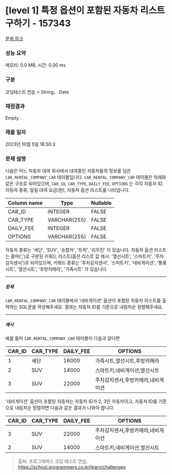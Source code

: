 # [level 1] 특정 옵션이 포함된 자동차 리스트 구하기 - 157343 

[문제 링크](https://school.programmers.co.kr/learn/courses/30/lessons/157343) 

### 성능 요약

메모리: 0.0 MB, 시간: 0.00 ms

### 구분

코딩테스트 연습 > String， Date

### 채점결과

Empty

### 제출 일자

2023년 10월 5일 16:50:3

### 문제 설명

<p style="user-select: auto;">다음은 어느 자동차 대여 회사에서 대여중인 자동차들의 정보를 담은 <code style="user-select: auto;">CAR_RENTAL_COMPANY_CAR</code> 테이블입니다. <code style="user-select: auto;">CAR_RENTAL_COMPANY_CAR</code> 테이블은 아래와 같은 구조로 되어있으며, <code style="user-select: auto;">CAR_ID</code>, <code style="user-select: auto;">CAR_TYPE</code>, <code style="user-select: auto;">DAILY_FEE</code>, <code style="user-select: auto;">OPTIONS</code> 는 각각 자동차 ID, 자동차 종류, 일일 대여 요금(원), 자동차 옵션 리스트를 나타냅니다.</p>
<table class="table" style="user-select: auto;">
        <thead style="user-select: auto;"><tr style="user-select: auto;">
<th style="user-select: auto;">Column name</th>
<th style="user-select: auto;">Type</th>
<th style="user-select: auto;">Nullable</th>
</tr>
</thead>
        <tbody style="user-select: auto;"><tr style="user-select: auto;">
<td style="user-select: auto;">CAR_ID</td>
<td style="user-select: auto;">INTEGER</td>
<td style="user-select: auto;">FALSE</td>
</tr>
<tr style="user-select: auto;">
<td style="user-select: auto;">CAR_TYPE</td>
<td style="user-select: auto;">VARCHAR(255)</td>
<td style="user-select: auto;">FALSE</td>
</tr>
<tr style="user-select: auto;">
<td style="user-select: auto;">DAILY_FEE</td>
<td style="user-select: auto;">INTEGER</td>
<td style="user-select: auto;">FALSE</td>
</tr>
<tr style="user-select: auto;">
<td style="user-select: auto;">OPTIONS</td>
<td style="user-select: auto;">VARCHAR(255)</td>
<td style="user-select: auto;">FALSE</td>
</tr>
</tbody>
      </table>
<p style="user-select: auto;">자동차 종류는 '세단', 'SUV', '승합차', '트럭', '리무진' 이 있습니다. 자동차 옵션 리스트는 콤마(',')로 구분된 키워드 리스트(옵션 리스트 값 예시: '열선시트', '스마트키', '주차감지센서')로 되어있으며, 키워드 종류는 '주차감지센서', '스마트키', '네비게이션', '통풍시트', '열선시트', '후방카메라', '가죽시트' 가 있습니다.</p>

<hr style="user-select: auto;">

<h5 style="user-select: auto;">문제</h5>

<p style="user-select: auto;"><code style="user-select: auto;">CAR_RENTAL_COMPANY_CAR</code> 테이블에서 '네비게이션' 옵션이 포함된 자동차 리스트를 출력하는 SQL문을 작성해주세요. 결과는 자동차 ID를 기준으로 내림차순 정렬해주세요.</p>

<hr style="user-select: auto;">

<h5 style="user-select: auto;">예시</h5>

<p style="user-select: auto;">예를 들어 <code style="user-select: auto;">CAR_RENTAL_COMPANY_CAR</code> 테이블이 다음과 같다면</p>
<table class="table" style="user-select: auto;">
        <thead style="user-select: auto;"><tr style="user-select: auto;">
<th style="user-select: auto;">CAR_ID</th>
<th style="user-select: auto;">CAR_TYPE</th>
<th style="user-select: auto;">DAILY_FEE</th>
<th style="user-select: auto;">OPTIONS</th>
</tr>
</thead>
        <tbody style="user-select: auto;"><tr style="user-select: auto;">
<td style="user-select: auto;">1</td>
<td style="user-select: auto;">세단</td>
<td style="user-select: auto;">16000</td>
<td style="user-select: auto;">가죽시트,열선시트,후방카메라</td>
</tr>
<tr style="user-select: auto;">
<td style="user-select: auto;">2</td>
<td style="user-select: auto;">SUV</td>
<td style="user-select: auto;">14000</td>
<td style="user-select: auto;">스마트키,네비게이션,열선시트</td>
</tr>
<tr style="user-select: auto;">
<td style="user-select: auto;">3</td>
<td style="user-select: auto;">SUV</td>
<td style="user-select: auto;">22000</td>
<td style="user-select: auto;">주차감지센서,후방카메라,네비게이션</td>
</tr>
</tbody>
      </table>
<p style="user-select: auto;">'네비게이션' 옵션이 포함된 자동차는 자동차 ID가 2, 3인 자동차이고, 자동차 ID를 기준으로 내림차순 정렬하면 다음과 같은 결과가 나와야 합니다.</p>
<table class="table" style="user-select: auto;">
        <thead style="user-select: auto;"><tr style="user-select: auto;">
<th style="user-select: auto;">CAR_ID</th>
<th style="user-select: auto;">CAR_TYPE</th>
<th style="user-select: auto;">DAILY_FEE</th>
<th style="user-select: auto;">OPTIONS</th>
</tr>
</thead>
        <tbody style="user-select: auto;"><tr style="user-select: auto;">
<td style="user-select: auto;">3</td>
<td style="user-select: auto;">SUV</td>
<td style="user-select: auto;">22000</td>
<td style="user-select: auto;">주차감지센서,후방카메라,네비게이션</td>
</tr>
<tr style="user-select: auto;">
<td style="user-select: auto;">2</td>
<td style="user-select: auto;">SUV</td>
<td style="user-select: auto;">14000</td>
<td style="user-select: auto;">스마트키,네비게이션,열선시트</td>
</tr>
</tbody>
      </table>

> 출처: 프로그래머스 코딩 테스트 연습, https://school.programmers.co.kr/learn/challenges